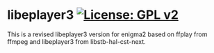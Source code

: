 libeplayer3 [![License: GPL v2](https://img.shields.io/badge/License-GPL%20v2-blue.svg)](https://www.gnu.org/licenses/old-licenses/gpl-2.0.en.html)
===========
This is a revised libeplayer3 version for enigma2 based on ffplay from ffmpeg and libeplayer3 from libstb-hal-cst-next.
